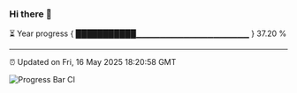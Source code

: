 ### Hi there 👋

⏳ Year progress { ███████████▁▁▁▁▁▁▁▁▁▁▁▁▁▁▁▁▁▁▁ } 37.20 %

---

⏰ Updated on Fri, 16 May 2025 18:20:58 GMT

![Progress Bar CI](https://github.com/liununu/liununu/workflows/Progress%20Bar%20CI/badge.svg)
